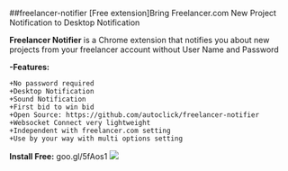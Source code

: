 ##freelancer-notifier
[Free extension]Bring Freelancer.com New Project Notification to Desktop Notification


**Freelancer Notifier** is a Chrome extension that notifies you about new projects from your freelancer account without User Name and Password

**-Features:**

    +No password required
    +Desktop Notification
    +Sound Notification
    +First bid to win bid
    +Open Source: https://github.com/autoclick/freelancer-notifier
    +Websocket Connect very lightweight
    +Independent with freelancer.com setting
    +Use by your way with multi options setting
**Install Free:** goo.gl/5fAos1
[<img src="http://i.imgur.com/cfLeyuW.png">](https://chrome.google.com/webstore/detail/freelancer-notifier/ihfoldmgpclkfjkjklcoenpiahfpbfig)

